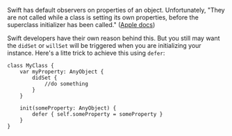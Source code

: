 Swift has default observers on properties of an object. Unfortunately, "They are not called while a class is setting its own properties, before the superclass initializer has been called." ([Apple docs](https://docs.swift.org/swift-book/LanguageGuide/Properties.html#//apple_ref/doc/uid/TP40014097-CH14-XID_368))

Swift developers have their own reason behind this. But you still may want the `didSet` or `willSet` will be triggered when you are initializing your instance. Here's a litte trick to achieve this using `defer`:

```
class MyClass {
    var myProperty: AnyObject {
        didSet {
            //do something
        }
    }

    init(someProperty: AnyObject) {
        defer { self.someProperty = someProperty }
    }
}
```

